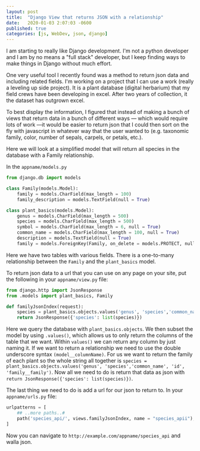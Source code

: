 ```yaml
---
layout: post
title:  "Django View that returns JSON with a relationship"
date:   2020-01-03 2:07:03 -0600
published: true
categories: [js, WebDev, json, django]
---
```


I am starting to really like Django development.  I'm not a python developer and I am by no means a "full stack" developer, but I keep finding ways to make things in Django without much effort.  

One very useful tool I recently found was a method to return json data and including related fields.   I'm working on a project that I can use a work (really a leveling up side project).  It is a plant database (digital herbarium) that my field crews have been developing in excel.  After two years of collection, it the dataset has outgrown excel.  

To best display the information, I figured that instead of making a bunch of views that return data in a bunch of different ways — which would require lots of work —it would be easier to return json that I could then sort on the fly with javascript in whatever way that the user wanted to (e.g. taxonomic family, color, number of sepals, carpels, or petals, etc.).  

Here we will look at a simplified model that will return all species in the database with a Family relationship.   

In the `appname/models.py`

```python
from django.db import models

class Family(models.Model):
    family = models.CharField(max_length = 100)
    family_description = models.TextField(null = True)

class plant_basics(models.Model):
    genus = models.CharField(max_length = 500)
    species = models.CharField(max_length = 500)
    symbol = models.CharField(max_length = 6, null = True)
    common_name = models.CharField(max_length = 100, null = True)
    description = models.TextField(null = True)
    family = models.ForeignKey(Family, on_delete = models.PROTECT, null = True)
```

Here we have two tables with various fields.  There is a one-to-many relationship between the `Family` and the `plant_basics` model.   

To return json data to a url that you can use on any page on your site, put the following in your `appname/view.py` file:

```python
from django.http import JsonResponse
from .models import plant_basics, Family

def familyJsonIndex(request):
    species = plant_basics.objects.values('genus', 'species','common_name', 'id', 'family__family')
    return JsonResponse({'species': list(species)})
```

Here we query the database with `plant_basics.objects`.  We then subset the model by using `.values()`, which allows us to only return the columns of the table that we want.  Within `values()` we can return any column by just naming it.  If we want to return a relationship we need to use the double underscore syntax `(model__columnName)`.  For us we want to return the family of each plant so the whole string all together is `species = plant_basics.objects.values('genus', 'species','common_name', 'id', 'family__family')`.  Now all we need to do is return that data as json with `return JsonResponse({'species': list(species)})`.

The last thing we need to do is add a url for our json to return to.  In your `appname/urls.py` file:

```python
urlpatterns = [
	## ..more paths..#
	path('species_api/', views.familyJsonIndex, name = "species_apii"),
]
```

Now you can navigate to `http://example.com/appname/species_api` and walla json.



